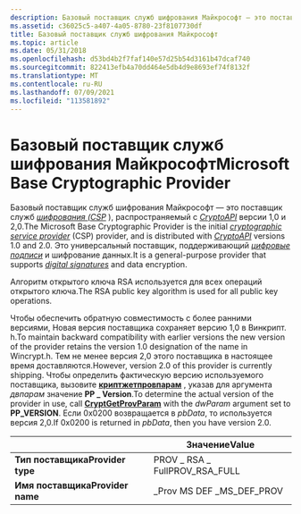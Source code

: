 ```yaml
---
description: Базовый поставщик служб шифрования Майкрософт — это поставщик служб шифрования (CSP), распространяемый с CryptoAPI версии 1,0 и 2,0. Это универсальный поставщик, поддерживающий цифровые подписи и шифрование данных.
ms.assetid: c36025c5-a407-4a05-8780-23f8107730df
title: Базовый поставщик служб шифрования Майкрософт
ms.topic: article
ms.date: 05/31/2018
ms.openlocfilehash: d53bd4b2f7faf140e57d25b54d3161b47dcaf740
ms.sourcegitcommit: 822413efb4a70dd464e5db4d9e8693ef74f8132f
ms.translationtype: MT
ms.contentlocale: ru-RU
ms.lasthandoff: 07/09/2021
ms.locfileid: "113581892"
---
```

# <a name="microsoft-base-cryptographic-provider"></a><span data-ttu-id="28f4e-104">Базовый поставщик служб шифрования Майкрософт</span><span class="sxs-lookup"><span data-stu-id="28f4e-104">Microsoft Base Cryptographic Provider</span></span>

<span data-ttu-id="28f4e-105">Базовый поставщик служб шифрования Майкрософт — это поставщик служб [*шифрования (CSP*](../secgloss/c-gly.md) ), распространяемый с [*CryptoAPI*](../secgloss/c-gly.md) версии 1,0 и 2,0.</span><span class="sxs-lookup"><span data-stu-id="28f4e-105">The Microsoft Base Cryptographic Provider is the initial [*cryptographic service provider*](../secgloss/c-gly.md) (CSP) provider, and is distributed with [*CryptoAPI*](../secgloss/c-gly.md) versions 1.0 and 2.0.</span></span> <span data-ttu-id="28f4e-106">Это универсальный поставщик, поддерживающий [*цифровые подписи*](../secgloss/d-gly.md) и шифрование данных.</span><span class="sxs-lookup"><span data-stu-id="28f4e-106">It is a general-purpose provider that supports [*digital signatures*](../secgloss/d-gly.md) and data encryption.</span></span>

<span data-ttu-id="28f4e-107">Алгоритм открытого ключа RSA используется для всех операций открытого ключа.</span><span class="sxs-lookup"><span data-stu-id="28f4e-107">The RSA public key algorithm is used for all public key operations.</span></span>

<span data-ttu-id="28f4e-108">Чтобы обеспечить обратную совместимость с более ранними версиями, Новая версия поставщика сохраняет версию 1,0 в Винкрипт. h.</span><span class="sxs-lookup"><span data-stu-id="28f4e-108">To maintain backward compatibility with earlier versions the new version of the provider retains the version 1.0 designation of the name in Wincrypt.h.</span></span> <span data-ttu-id="28f4e-109">Тем не менее версия 2,0 этого поставщика в настоящее время доставляются.</span><span class="sxs-lookup"><span data-stu-id="28f4e-109">However, version 2.0 of this provider is currently shipping.</span></span> <span data-ttu-id="28f4e-110">Чтобы определить фактическую версию используемого поставщика, вызовите [**криптжетпровпарам**](/windows/desktop/api/Wincrypt/nf-wincrypt-cryptgetprovparam) , указав для аргумента *двпарам* значение **PP \_ Version**.</span><span class="sxs-lookup"><span data-stu-id="28f4e-110">To determine the actual version of the provider in use, call [**CryptGetProvParam**](/windows/desktop/api/Wincrypt/nf-wincrypt-cryptgetprovparam) with the *dwParam* argument set to **PP\_VERSION**.</span></span> <span data-ttu-id="28f4e-111">Если 0x0200 возвращается в *pbData*, то используется версия 2,0.</span><span class="sxs-lookup"><span data-stu-id="28f4e-111">If 0x0200 is returned in *pbData*, then you have version 2.0.</span></span>

|                   | <span data-ttu-id="28f4e-112">Значение</span><span class="sxs-lookup"><span data-stu-id="28f4e-112">Value</span></span>            |
|-------------------|------------------|
| <span data-ttu-id="28f4e-113">**Тип поставщика**</span><span class="sxs-lookup"><span data-stu-id="28f4e-113">**Provider type**</span></span> | <span data-ttu-id="28f4e-114">PROV \_ RSA \_ Full</span><span class="sxs-lookup"><span data-stu-id="28f4e-114">PROV\_RSA\_FULL</span></span>  |
| <span data-ttu-id="28f4e-115">**Имя поставщика**</span><span class="sxs-lookup"><span data-stu-id="28f4e-115">**Provider name**</span></span> | <span data-ttu-id="28f4e-116">\_Prov MS DEF \_</span><span class="sxs-lookup"><span data-stu-id="28f4e-116">MS\_DEF\_PROV</span></span>    |



 

 

 

